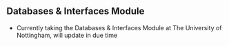 **Databases & Interfaces Module**
---
- Currently taking the Databases & Interfaces Module at The University of Nottingham, will update in due time
